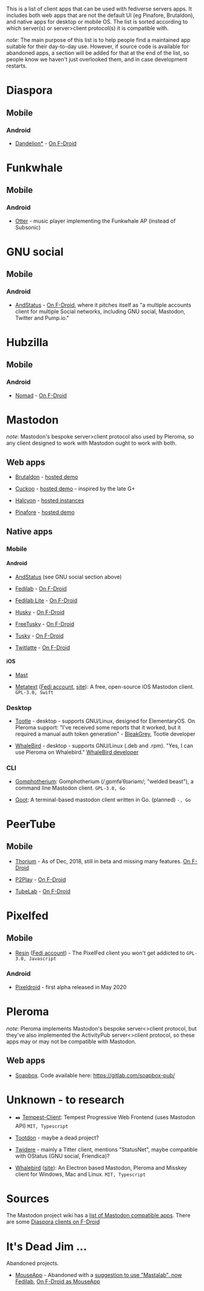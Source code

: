 This is a list of client apps that can be used with fediverse servers apps. It includes both web apps that are not the default UI (eg Pinafore, Brutaldon), and native apps for desktop or mobile OS. The list is sorted according to which server(s) or server>client protocol(s) it is compatible with.

*note*: The main purpose of this list is to help people find a maintained app suitable for their day-to-day use. However, if source code is available for abandoned apps, a section will be added for that at the end of the list, so people know we haven't just overlooked them, and in case development restarts.

# Diaspora

## Mobile

### Android

* [Dandelion*](https://github.com/gsantner/dandelion) - [On F-Droid](https://f-droid.org/en/packages/com.github.dfa.diaspora_android/) 

# Funkwhale

## Mobile

### Android

* [Otter](https://github.com/apognu/otter) - music player implementing the Funkwhale AP (instead of Subsonic)

# GNU social

## Mobile

### Android

* [AndStatus](https://github.com/andstatus/andstatus) - [On F-Droid](https://f-droid.org/en/packages/org.andstatus.app/), where it pitches itself as "a multiple accounts client for multiple Social networks, including GNU social, Mastodon, Twitter and Pump.io."

# Hubzilla

## Mobile

### Android

* [Nomad](https://hub.disroot.org/channel/nomad) - [On F-Droid](https://f-droid.org/en/packages/com.dfa.hubzilla_android/)

# Mastodon

*note*: Mastodon's bespoke server>client protocol also used by Pleroma, so any client designed to work with Mastodon ought to work with both.

## Web apps

* [Brutaldon](https://github.com/jfmcbrayer/brutaldon) - [hosted demo](https://brutaldon.online/)

* [Cuckoo](https://github.com/NanaMorse/Cuckoo.Plus) - [hosted demo](https://cuckoo.social/) - inspired by the late G+

* [Halcyon](https://notabug.org/halcyon-suite/halcyon) - [hosted instances](https://notabug.org/halcyon-suite/halcyon/wiki/Instances)

* [Pinafore](https://github.com/nolanlawson/pinafore) - [hosted demo](https://pinafore.social/)

## Native apps

### Mobile

#### Android

* [AndStatus](https://github.com/andstatus/andstatus) (see GNU social section above)

* [Fedilab](https://fedilab.app/) - [On F-Droid](https://f-droid.org/en/packages/fr.gouv.etalab.mastodon/)

* [Fedilab Lite](https://codeberg.org/tom79/Fedilab_Lite) - [On F-Droid](https://f-droid.org/en/packages/app.fedilab.lite/)

* [Husky](https://git.mentality.rip/FWGS/Husky) - [On F-Droid](https://f-droid.org/app/su.xash.husky)

* [FreeTusky](https://github.com/TheChiefMeat/FreeTusky) - [On F-Droid](https://f-droid.org/en/packages/com.thechiefmeat.freetusky/)

* [Tusky](https://tusky.app/) - [On F-Droid](https://f-droid.org/en/packages/com.keylesspalace.tusky/)

* [Twitlatte](https://github.com/moko256/twitlatte) - [On F-Droid](https://f-droid.org/en/packages/com.github.moko256.twitlatte/)

#### iOS

* [Mast](https://github.com/ShihabM/Mast)

* [Metatext](https://github.com/metabolist/metatext) ([Fedi account](https://mastodon.social/@metabolist), [site](https://metabolist.org/)): A free, open-source iOS Mastodon client. `GPL-3.0, Swift`

### Desktop

* [Tootle](https://github.com/bleakgrey/tootle) - desktop - supports GNU/Linux, designed for ElementaryOS. On Pleroma support: "I've received some reports that it worked, but it required a manual auth token generation" - [BleakGrey](https://fosstodon.org/@bleakgrey/100764324025132200), Tootle developer

* [WhaleBird](https://whalebird.org/) - desktop - supports GNU/Linux (.deb and .rpm). "Yes, I can use Pleroma on Whalebird." [WhaleBird developer](https://mstdn.jp/@h3_poteto/100762416335413808)

### CLI

* [Gomphotherium](https://github.com/mrusme/gomphotherium): Gomphotherium (/ˌɡɒmfəˈθɪəriəm/; "welded beast"), a command line Mastodon client. `GPL-3.0, Go`

* [Goot](https://git.sr.ht/~metalune/goot): A terminal-based mastodon client written in Go. (planned) `-, Go`

# PeerTube

## Mobile

* [Thorium](https://github.com/sschueller/peertube-android) - As of Dec, 2018, still in beta and missing many features. [On F-Droid](https://f-droid.org/en/packages/net.schueller.peertube/)

* [P2Play](https://personaljournal.ca/p2play) - [On F-Droid](https://f-droid.org/en/packages/org.libre.agosto.p2play/)

* [TubeLab](https://framagit.org/tom79/fedilab-tube) - [On F-Droid](https://f-droid.org/packages/app.fedilab.tubelab/)

# Pixelfed

## Mobile

* [Resin](https://github.com/natjms/resin) ([Fedi account](https://social.njms.ca/nat)) - The PixelFed client you won't get addicted to `GPL-3.0, Javascript`

### Android

* [Pixeldroid](https://github.com/H-PixelDroid/PixelDroid/) - first alpha released in May 2020

# Pleroma

*note*: Pleroma implements Mastodon's bespoke server<>client protocol, but they've also implemented the ActivityPub server<>client protocol, so these apps may or may not be compatible with Mastodon.

## Web apps

* [Soapbox](https://soapbox.pub/). Code available here: https://gitlab.com/soapbox-pub/

# Unknown - to research

* :black_nib: [Tempest-Client](https://github.com/origamium/Tempest-Client):  Tempest Progressive Web Frontend (uses Mastodon API) `MIT, Typescript`

* [Tootdon](https://ja.mstdn.wiki/Tootdon) - maybe a dead project?

* [Twidere](https://f-droid.org/en/packages/org.mariotaku.twidere/) - mainly a Titter client, mentions "StatusNet", maybe compatible with OStatus (GNU social, Friendica)?

* [Whalebird](https://github.com/h3poteto/whalebird-desktop) ([site](https://whalebird.social/en/desktop/contents)): An Electron based Mastodon, Pleroma and Misskey client for Windows, Mac and Linux. `MIT, Typescript`

# Sources

The Mastodon project wiki has a [list of Mastodon compatible apps](https://github.com/tootsuite/documentation/blob/master/Using-Mastodon/Apps.md). There are some [Diaspora clients on F-Droid](https://search.f-droid.org/?q=diaspora&lang=en)

# It's Dead Jim ...

Abandoned projects.

* [MouseApp](https://github.com/cerisara/mousetodon) - Abandoned with a [suggestion to use "Mastalab", now Fedilab](https://cerisara.github.io/mousetodon/), [On F-Droid as MouseApp](https://f-droid.org/en/packages/fr.xtof54.mousetodon/)